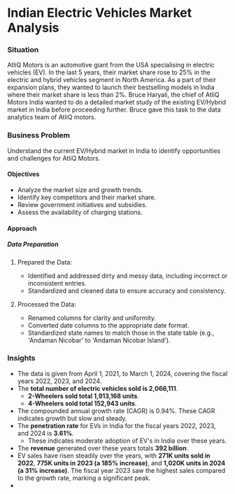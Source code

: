 # Indian Electric Vehicles Market Analysis

### Situation

AtliQ Motors is an automotive giant from the USA specialising in electric vehicles (EV). In the last 5 years, their market share rose to 25% in the electric and hybrid vehicles segment in North America. As a part of their expansion plans, they wanted to launch their bestselling models in India where their market share is less than 2%. Bruce Haryali, the chief of AtliQ Motors India wanted to do a detailed market study of the existing EV/Hybrid market in India before proceeding further. Bruce gave this task to the data analytics team of AtliQ motors.


### Business Problem

Understand the current EV/Hybrid market in India to identify opportunities and challenges for AtliQ Motors.

#### Objectives

- Analyze the market size and growth trends.
- Identify key competitors and their market share.
- Review government initiatives and subsidies.
- Assess the availability of charging stations.


#### Approach

##### Data Preparation
1. Prepared the Data:
   - Identified and addressed dirty and messy data, including incorrect or inconsistent entries.
   - Standardized and cleaned data to ensure accuracy and consistency.
     
2. Processed the Data:
   - Renamed columns for clarity and uniformity.
   - Converted date columns to the appropriate date format.
   - Standardized state names to match those in the state table (e.g., 'Andaman Nicobar' to 'Andaman Nicobar Island').


### Insights
- The data is given from April 1, 2021, to March 1, 2024, covering the fiscal years 2022, 2023, and 2024.
- The **total number of electric vehicles sold is 2,066,111**.
   - **2-Wheelers sold total 1,913,168 units**.
   - **4-Wheelers sold total 152,943 units**.
- The compounded annual growth rate (CAGR) is 0.94%. These CAGR indicates growth but slow and steady.
- The **penetration rate** for EVs in India for the fiscal years 2022, 2023, and 2024 is **3.61%**.
  - These indicates moderate adoption of EV's in India over these years.
- The **revenue** generated over these years totals **392 billion**.
- EV sales have risen steadily over the years, with **271K units sold in 2022**, **775K units in 2023 (a 185% increase)**, and **1,020K units in 2024 (a 31% increase)**. The fiscal year 2023 saw the highest sales compared to the growth rate, marking a significant peak.
- 


   




